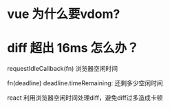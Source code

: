 # vue 为什么要vdom?


# diff 超出 16ms 怎么办？

requestIdleCallback(fn)  浏览器空闲时间

fn(deadline) deadline.timeRemaining: 还剩多少空闲时间

react 利用浏览器空闲时间处理diff，避免diff过多造成卡顿